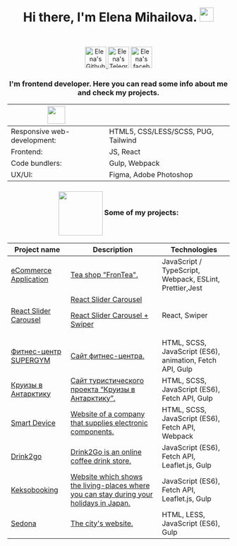<h1 align="center">Hi there, I'm Elena Mihailova. 
<img src="https://github.com/blackcater/blackcater/raw/main/images/Hi.gif" height="32"/></h1>
<br>

<p align="center">  
<a href="https://github.com/ElenaMihailova">
<img alt="Elena's Github" width="48px" src="https://user-images.githubusercontent.com/96042722/194076035-fe6ced61-088c-4302-b616-6c21e5542f0b.svg" style="max-width: 100%;">
</a>
<a href="https://t.me/Elena_Mihailova_tm" rel="nofollow">
<img alt="Elena's Telegram" width="48px" src="https://user-images.githubusercontent.com/96042722/194076220-46ca2144-4110-4eb1-a86d-1c6facef307e.svg" style="max-width: 100%;"></a>
<a href="https://www.facebook.com/elena.mikhailova.77">
<img src="https://user-images.githubusercontent.com/96042722/194076727-7077d8c1-bc1d-4cab-84b3-a16f7664fab9.svg" alt="Elena's facebook" width="48px"/></a>
   </p>
<h3 align="center">I'm frontend developer. Here you can read some info about me and check my projects.</h3>
<!-- <p align="center"> Skills: HTML / CSS / REACT / JS </p> -->


<table align="center">
<thead>
<tr>
<th>
   <img src="https://user-images.githubusercontent.com/96042722/194084722-833fe5af-974f-4686-8635-74cfe3629202.svg" width="40px">  
  </th>
<th></th>
</tr>
</thead>
<tbody>
<tr>
<td>Responsive web-development:</td>
<td>HTML5, CSS/LESS/SCSS, PUG, Tailwind</td>
</tr>
<tr>
<td>Frontend:</td>
<td>JS, React</td>
</tr>
<tr>
<td>Code bundlers:</td>
<td>Gulp, Webpack</td>
</tr>
<tr>
<td>UX/UI:</td>
<td>Figma, Adobe Photoshop </td>
</tr>
</tbody>
</table>
<!-- <div align="center">
<img align="center" src="https://user-images.githubusercontent.com/96042722/213880253-9c1acf99-b788-48ae-9ec7-873e986a16c3.svg" width="30%" height="auto" />
 </div>
 -->
 
 <h3 dir="auto" align="center">
   <img  align="center" src="https://user-images.githubusercontent.com/96042722/213880253-9c1acf99-b788-48ae-9ec7-873e986a16c3.svg" width="100px"/>
    Some of my projects:</h3>
    
    
<table>
<thead>
<tr>
<th>Project name</th>
<th>Description</th>
<th>Technologies</th>
</tr>
</thead>
<tbody>
<!-- <tr>
<td><a href="#">Name</a></td>
<td>App on React</td>
<td>SPA on React.js, Fetch API, Leaflet.js </td>
</tr>
<tr>
<td><a href="#">Name</a></td>
<td>text.</td>
<td>text</td>
</tr>  -->
   <td><a href="https://github.com/ElenaMihailova/RSS-ECOMM/tree/develop">eCommerce Application</a></td>
<td> <a href="https://ecommerce-tea.netlify.app"> Tea shop "FronTea". </a></td>
<td>JavaScript / TypeScript, Webpack, ESLint, Prettier,Jest</td>
 </tr>
 <tr>
<td><a href="https://github.com/ElenaMihailova/React-Slider">React Slider Carousel</a></td>
<td> <a href="https://statuesque-chebakia-474301.netlify.app"> React Slider Carousel </a>
   
<a href="https://dulcet-melomakarona-354249.netlify.app">React Slider Carousel + Swiper </a></td>
<td>React, Swiper</td>
</tr>
 <tr>
<td><a href="https://github.com/ElenaMihailova/Fitness-center/">Фитнес-центр SUPERGYM</a></td>
<td> <a href="https://elenamihailova.github.io/Fitness-center/"> Сайт фитнес-центра. </a></td>
<td>HTML, SCSS, JavaScript (ES6), animation, Fetch API, Gulp</td>
</tr>
 <tr> 
<td><a href="https://github.com/ElenaMihailova/Cruise-to-Antarctica">Круизы в Антарктику</a></td>
<td><a href="https://elenamihailova.github.io/Cruise-to-Antarctica/"> Сайт туристического проекта “Круизы в Антарктику”.</a></td>
<td>HTML, SCSS, JavaScript (ES6), Fetch API, Gulp</td>
</tr>
<tr> 
<td><a href="https://github.com/ElenaMihailova/Smart-Device">Smart Device</a></td>
<td> <a href="https://elenamihailova.github.io/Test-Smart-/"> Website of a company that supplies electronic components.</a></td>
<td>HTML, SCSS, JavaScript (ES6), Fetch API, Webpack</td>
</tr>
<tr> 
<td><a href="https://github.com/ElenaMihailova/Drink2go">Drink2go</a></td>
<td><a href="https://elenamihailova.github.io/Drink2go/">Drink2Go is an online coffee drink store.</a></td>
<td>JavaScript (ES6), Fetch API, Leaflet.js, Gulp</td>
</tr>
<tr> 
<tr> 
<td><a href="https://github.com/ElenaMihailova/1959447-keksobooking-26">Keksobooking</a></td>
<td><a href="https://elenamihailova.github.io/1959447-keksobooking-26/"> Website which shows the living-places where you can stay during your holidays in Japan.<a/></td>
<td>JavaScript (ES6), Fetch API, Leaflet.js, Gulp</td>
</tr>
<tr>
<td><a href="https://github.com/ElenaMihailova/1959447-sedona-26">Sedona</a></td>
   <td><a href="https://elenamihailova.github.io/1959447-sedona-26/">The city's website.</a></td>
<td>HTML, LESS, JavaScript (ES6), Gulp</td>
</tr>
<!-- <tr>
<td><a href="https://github.com/ElenaMihailova/1959447-gllacy-33">Gllacy shop</a></td>
<td>Online and offline store for the sale of ice cream of its own production</td>
<td>HTML, CSS, Gulp</td>
</tr> -->
</tbody>
</table>

